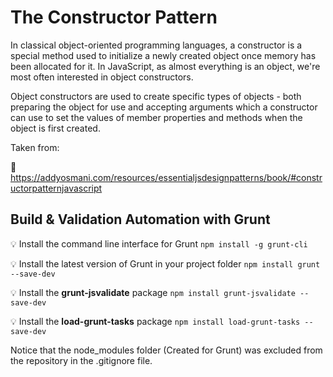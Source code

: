 # The Constructor Pattern
  
In classical object-oriented programming languages, a constructor is a special method used to initialize a newly created object once memory has been allocated for it. In JavaScript, as almost everything is an object, we're most often interested in object constructors.

Object constructors are used to create specific types of objects - both preparing the object for use and accepting arguments which a constructor can use to set the values of member properties and methods when the object is first created.

Taken from:

:link: https://addyosmani.com/resources/essentialjsdesignpatterns/book/#constructorpatternjavascript

## Build & Validation Automation with Grunt

:bulb: Install the command line interface for Grunt `npm install -g grunt-cli`

:bulb: Install the latest version of Grunt in your project folder `npm install grunt --save-dev`

:bulb: Install the **grunt-jsvalidate** package `npm install grunt-jsvalidate --save-dev`

:bulb: Install the **load-grunt-tasks** package `npm install load-grunt-tasks --save-dev`

Notice that the node_modules folder (Created for Grunt) was excluded from the repository in the .gitignore file.
